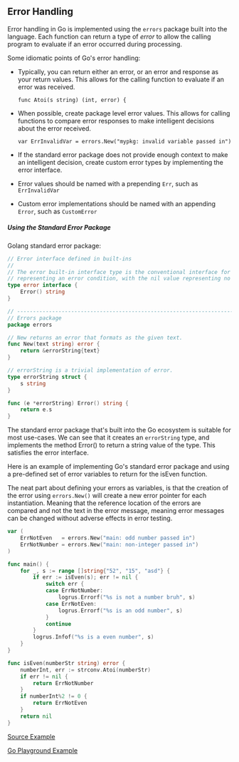 ## Error Handling
Error handling in Go is implemented using the `errors` package built into the language. Each function can 
return a type of _error_ to allow the calling program to evaluate if an error occurred during processing. 

Some idiomatic points of Go's error handling:
 * Typically, you can return either an error, or an error and response as your return values.
 This allows for the calling function to evaluate if an error was received.
    
    `func Atoi(s string) (int, error) {` 
    
 * When possible, create package level error values. This allows for calling functions to compare error responses
 to make intelligent decisions about the error received.
 
    `var ErrInvalidVar = errors.New("mypkg: invalid variable passed in")`
 
 * If the standard error package does not provide enough context to make an intelligent decision, create custom 
 error types by implementing the error interface.
 
 * Error values should be named with a prepending `Err`, such as `ErrInvalidVar`
 * Custom error implementations should be named with an appending `Error`, such as `CustomError`

##### Using the Standard Error Package
Golang standard error package:
```go
// Error interface defined in built-ins
//
// The error built-in interface type is the conventional interface for
// representing an error condition, with the nil value representing no error.
type error interface {
	Error() string
}

// ----------------------------------------------------------------------
// Errors package
package errors

// New returns an error that formats as the given text.
func New(text string) error {
	return &errorString{text}
}

// errorString is a trivial implementation of error.
type errorString struct {
	s string
}

func (e *errorString) Error() string {
	return e.s
}
```

The standard error package that's built into the Go ecosystem is suitable for most use-cases. We can see that it creates
an `errorString` type, and implements the method Error() to return a string value of the type. This satisfies the 
error interface.

Here is an example of implementing Go's standard error package and using a pre-defined set of error variables to 
return for the isEven function. 

The neat part about defining your errors as variables, is that the creation of the error using `errors.New()` will create
a new error pointer for each instantiation. Meaning that the reference location of the errors are compared and not the
text in the error message, meaning error messages can be changed without adverse effects in error testing.

```go
var (
	ErrNotEven   = errors.New("main: odd number passed in")
	ErrNotNumber = errors.New("main: non-integer passed in")
)

func main() {
	for _, s := range []string{"52", "15", "asd"} {
		if err := isEven(s); err != nil {
			switch err {
			case ErrNotNumber:
				logrus.Errorf("%s is not a number bruh", s)
			case ErrNotEven:
				logrus.Errorf("%s is an odd number", s)
			}
			continue
		}
		logrus.Infof("%s is a even number", s)
	}
}

func isEven(numberStr string) error {
	numberInt, err := strconv.Atoi(numberStr)
	if err != nil {
		return ErrNotNumber
	}
	if numberInt%2 != 0 {
		return ErrNotEven
	}
	return nil
}
```

[Source Example](https://github.com/josh5276/go-course/blob/default/topics/error/example.go)

[Go Playground Example](https://play.golang.org/p/LN-wTP2Rbnp)